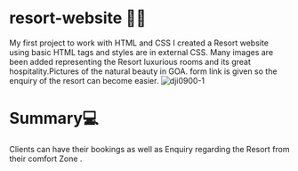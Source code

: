 # resort-website 👩‍💻
My first project to work with HTML  and CSS 
I created a Resort website using basic  HTML tags and styles are in external CSS.
Many images are been added representing the Resort luxurious rooms and its great hospitality.Pictures of the natural beauty in GOA.
form link is given  so the enquiry of the resort can become easier.
![dji0900-1](https://user-images.githubusercontent.com/103449592/188650112-640af5cb-86a3-45c1-bce4-17bb497fa7a1.jpg)
# Summary💻
Clients can have their bookings as well as Enquiry regarding the  Resort from their  comfort Zone . 


